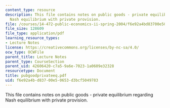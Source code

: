 ```yaml
---
content_type: resource
description: This file contains notes on public goods - private equilibrium regarding
  Nash equilibrium with private provision.
file: /courses/14-472-public-economics-ii-spring-2004/f6e92a4bd83700e50653d3bcf5049783_pubgoodprivateeq.pdf
file_size: 128609
file_type: application/pdf
learning_resource_types:
- Lecture Notes
license: https://creativecommons.org/licenses/by-nc-sa/4.0/
ocw_type: OCWFile
parent_title: Lecture Notes
parent_type: CourseSection
parent_uid: 42606420-c7a5-9a6e-7023-1a0609e32328
resourcetype: Document
title: pubgoodprivateeq.pdf
uid: f6e92a4b-d837-00e5-0653-d3bcf5049783
---
```

This file contains notes on public goods - private equilibrium regarding Nash equilibrium with private provision.